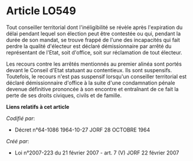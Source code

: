 # Article LO549

Tout conseiller territorial dont l'inéligibilité se révèle après l'expiration du délai pendant lequel son élection peut être
contestée ou qui, pendant la durée de son mandat, se trouve frappé de l'une des incapacités qui fait perdre la qualité
d'électeur est déclaré démissionnaire par arrêté du représentant de l'Etat, soit d'office, soit sur réclamation de tout
électeur.

Les recours contre les arrêtés mentionnés au premier alinéa sont portés devant le Conseil d'Etat statuant au contentieux. Ils
sont suspensifs. Toutefois, le recours n'est pas suspensif lorsqu'un conseiller territorial est déclaré démissionnaire
d'office à la suite d'une condamnation pénale devenue définitive prononcée à son encontre et entraînant de ce fait la perte
de ses droits civiques, civils et de famille.

**Liens relatifs à cet article**

_Codifié par_:

  - Décret n°64-1086 1964-10-27 JORF 28 OCTOBRE 1964

_Créé par_:

  - Loi n°2007-223 du 21 février 2007 - art. 7 (V) JORF 22 février 2007
